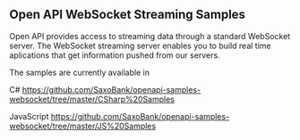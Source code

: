 ## Open API WebSocket Streaming Samples

Open API provides access to streaming data through a standard WebSocket server. The WebSocket streaming server enables you to build real time aplications that get information pushed from our servers.

The samples are currently available in 

C# 
https://github.com/SaxoBank/openapi-samples-websocket/tree/master/CSharp%20Samples

JavaScript
https://github.com/SaxoBank/openapi-samples-websocket/tree/master/JS%20Samples
